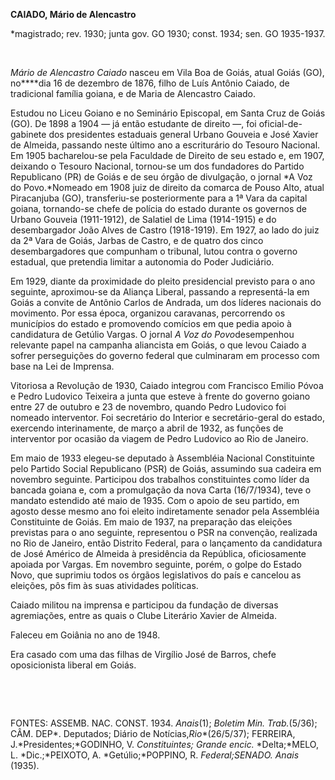 **CAIADO, Mário de Alencastro**

\*magistrado; rev. 1930; junta gov. GO 1930; const. 1934; sen. GO
1935-1937.

 

*Mário de Alencastro Caiado* nasceu em Vila Boa de Goiás, atual Goiás
(GO), no****dia 16 de dezembro de 1876, filho de Luís Antônio Caiado, de
tradicional família goiana, e de Maria de Alencastro Caiado.

Estudou no Liceu Goiano e no Seminário Episcopal, em Santa Cruz de Goiás
(GO). De 1898 a 1904 — já então estudante de direito —, foi
oficial-de-gabinete dos presidentes estaduais general Urbano Gouveia e
José Xavier de Almeida, passando neste último ano a escriturário do
Tesouro Nacional. Em 1905 bacharelou-se pela Faculdade de Direito de seu
estado e, em 1907, deixando o Tesouro Nacional, tornou-se um dos
fundadores do Partido Republicano (PR) de Goiás e de seu órgão de
divulgação, o jornal *A Voz do Povo.*Nomeado em 1908 juiz de direito da
comarca de Pouso Alto, atual Piracanjuba (GO), transferiu-se
posteriormente para a 1ª Vara da capital goiana, tornando-se chefe de
polícia do estado durante os governos de Urbano Gouveia (1911-1912), de
Salatiel de Lima (1914-1915) e do desembargador João Alves de Castro
(1918-1919). Em 1927, ao lado do juiz da 2ª Vara de Goiás, Jarbas de
Castro, e de quatro dos cinco desembargadores que compunham o tribunal,
lutou contra o governo estadual, que pretendia limitar a autonomia do
Poder Judiciário.

Em 1929, diante da proximidade do pleito presidencial previsto para o
ano seguinte, aproximou-se da Aliança Liberal, passando a representá-la
em Goiás a convite de Antônio Carlos de Andrada, um dos líderes
nacionais do movimento. Por essa época, organizou caravanas, percorrendo
os municípios do estado e promovendo comícios em que pedia apoio à
candidatura de Getúlio Vargas. O jornal *A Voz do Povo*desempenhou
relevante papel na campanha aliancista em Goiás, o que levou Caiado a
sofrer perseguições do governo federal que culminaram em processo com
base na Lei de Imprensa.

Vitoriosa a Revolução de 1930, Caiado integrou com Francisco Emilio
Póvoa e Pedro Ludovico Teixeira a junta que esteve à frente do governo
goiano entre 27 de outubro e 23 de novembro, quando Pedro Ludovico foi
nomeado interventor. Foi secretário do Interior e secretário-geral do
estado, exercendo interinamente, de março a abril de 1932, as funções de
interventor por ocasião da viagem de Pedro Ludovico ao Rio de Janeiro.

Em maio de 1933 elegeu-se deputado à Assembléia Nacional Constituinte
pelo Partido Social Republicano (PSR) de Goiás, assumindo sua cadeira em
novembro seguinte. Participou dos trabalhos constituintes como líder da
bancada goiana e, com a promulgação da nova Carta (16/7/1934), teve o
mandato estendido até maio de 1935. Com o apoio de seu partido, em
agosto desse mesmo ano foi eleito indiretamente senador pela Assembléia
Constituinte de Goiás. Em maio de 1937, na preparação das eleições
previstas para o ano seguinte, representou o PSR na convenção, realizada
no Rio de Janeiro, então Distrito Federal, para o lançamento da
candidatura de José Américo de Almeida à presidência da República,
oficiosamente apoiada por Vargas. Em novembro seguinte, porém, o golpe
do Estado Novo, que suprimiu todos os órgãos legislativos do país e
cancelou as eleições, pôs fim às suas atividades políticas.

Caiado militou na imprensa e participou da fundação de diversas
agremiações, entre as quais o Clube Literário Xavier de Almeida.

Faleceu em Goiânia no ano de 1948.

Era casado com uma das filhas de Virgílio José de Barros, chefe
oposicionista liberal em Goiás.

 

 

FONTES: ASSEMB. NAC. CONST. 1934. *Anais*(1); *Boletim Min.
Trab.*(5/36); CÂM. DEP*. Deputados; Diário de Notícias,*Rio**(26/5/37);
FERREIRA, J.*Presidentes;*GODINHO, V. *Constituintes; Grande encic.*
*Delta;*MELO, L. *Dic.;*PEIXOTO, A. *Getúlio;*POPPINO, R.
*Federal;*SENADO*. Anais* (1935).

 
